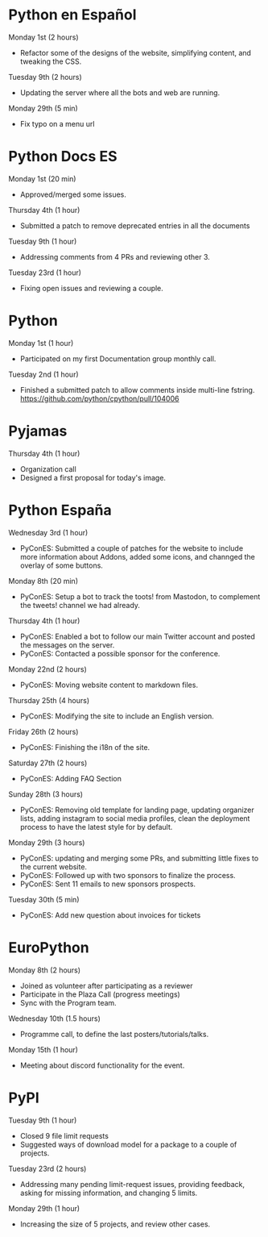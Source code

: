 # Python en Español

Monday 1st (2 hours)

* Refactor some of the designs of the website, simplifying
  content, and tweaking the CSS.

Tuesday 9th (2 hours)

* Updating the server where all the bots and web are running.

Monday 29th (5 min)

* Fix typo on a menu url

# Python Docs ES

Monday 1st (20 min)

* Approved/merged some issues.

Thursday 4th (1 hour)

* Submitted a patch to remove deprecated entries in all the documents

Tuesday 9th (1 hour)

* Addressing comments from 4 PRs and reviewing other 3.

Tuesday 23rd (1 hour)

* Fixing open issues and reviewing a couple.

# Python

Monday 1st (1 hour)

* Participated on my first Documentation group monthly call.

Tuesday 2nd (1 hour)

* Finished a submitted patch to allow comments inside multi-line fstring.
  https://github.com/python/cpython/pull/104006

# Pyjamas

Thursday 4th (1 hour)

* Organization call
* Designed a first proposal for today's image.

# Python España

Wednesday 3rd (1 hour)

* PyConES: Submitted a couple of patches for the website to include more
  information about Addons, added some icons, and channged the overlay
  of some buttons.

Monday 8th (20 min)

* PyConES: Setup a bot to track the toots! from Mastodon, to complement
  the tweets! channel we had already.

Thursday 4th (1 hour)

* PyConES: Enabled a bot to follow our main Twitter account and posted the messages
  on the server.
* PyConES: Contacted a possible sponsor for the conference.

Monday 22nd (2 hours)

* PyConES: Moving website content to markdown files.

Thursday 25th (4 hours)

* PyConES: Modifying the site to include an English version.

Friday 26th (2 hours)

* PyConES: Finishing the i18n of the site.

Saturday 27th (2 hours)

* PyConES: Adding FAQ Section

Sunday 28th (3 hours)

* PyConES: Removing old template for landing page, updating organizer
  lists, adding instagram to social media profiles, clean the deployment
  process to have the latest style for by default.

Monday 29th (3 hours)

* PyConES: updating and merging some PRs, and submitting little fixes
  to the current website.
* PyConES: Followed up with two sponsors to finalize the process.
* PyConES: Sent 11 emails to new sponsors prospects.

Tuesday 30th (5 min)

* PyConES: Add new question about invoices for tickets

# EuroPython

Monday 8th (2 hours)

* Joined as volunteer after participating as a reviewer
* Participate in the Plaza Call (progress meetings)
* Sync with the Program team.

Wednesday 10th (1.5 hours)

* Programme call, to define the last posters/tutorials/talks.

Monday 15th (1 hour)

* Meeting about discord functionality for the event.

# PyPI

Tuesday 9th (1 hour)

* Closed 9 file limit requests
* Suggested ways of download model for a package to a couple of projects.

Tuesday 23rd (2 hours)

* Addressing many pending limit-request issues, providing feedback, asking
  for missing information, and changing 5 limits.

Monday 29th (1 hour)

* Increasing the size of 5 projects, and review other cases.
